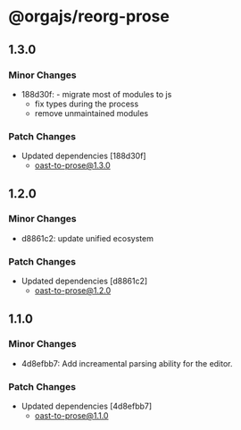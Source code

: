# @orgajs/reorg-prose

## 1.3.0

### Minor Changes

- 188d30f: - migrate most of modules to js
  - fix types during the process
  - remove unmaintained modules

### Patch Changes

- Updated dependencies [188d30f]
  - oast-to-prose@1.3.0

## 1.2.0

### Minor Changes

- d8861c2: update unified ecosystem

### Patch Changes

- Updated dependencies [d8861c2]
  - oast-to-prose@1.2.0

## 1.1.0

### Minor Changes

- 4d8efbb7: Add increamental parsing ability for the editor.

### Patch Changes

- Updated dependencies [4d8efbb7]
  - oast-to-prose@1.1.0
